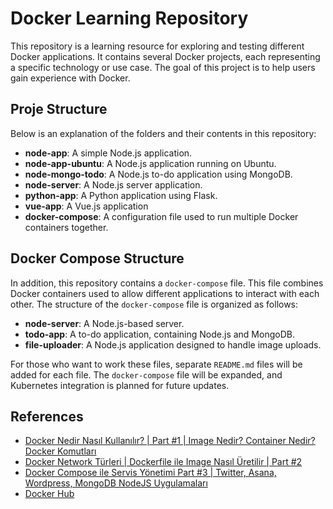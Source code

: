 # Docker Learning Repository

This repository is a learning resource for exploring and testing different Docker applications. It contains several Docker projects, each representing a specific technology or use case. The goal of this project is to help users gain experience with Docker.

## Proje Structure

Below is an explanation of the folders and their contents in this repository:

- **node-app**: A simple Node.js application.
- **node-app-ubuntu**: A Node.js application running on Ubuntu.
- **node-mongo-todo**: A Node.js to-do application using MongoDB.
- **node-server**: A Node.js server application.
- **python-app**: A Python application using Flask.
- **vue-app**: A Vue.js application
- **docker-compose**: A configuration file used to run multiple Docker containers together.

## Docker Compose Structure

In addition, this repository contains a `docker-compose` file. This file combines Docker containers used to allow different applications to interact with each other. The structure of the `docker-compose` file is organized as follows:

- **node-server**: A Node.js-based server.
- **todo-app**: A to-do application, containing Node.js and MongoDB.
- **file-uploader**: A Node.js application designed to handle image uploads.

For those who want to work these files, separate `README.md` files will be added for each file. The `docker-compose` file will be expanded, and Kubernetes integration is planned for future updates.

## References

- [Docker Nedir Nasıl Kullanılır? | Part #1 | Image Nedir? Container Nedir? Docker Komutları](https://www.youtube.com/watch?v=4XVfmGE1F_w)
- [Docker Network Türleri | Dockerfile ile Image Nasıl Üretilir | Part #2](https://www.youtube.com/watch?v=ZeYIp1PrWXc)
- [Docker Compose ile Servis Yönetimi Part #3 | Twitter, Asana, Wordpress, MongoDB NodeJS Uygulamaları](https://www.youtube.com/watch?v=cu3_ldKZ0os)
- [Docker Hub](https://hub.docker.com/)
